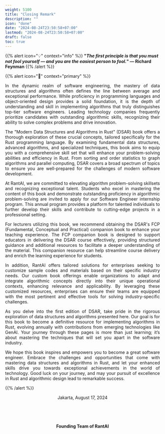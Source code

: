 ```yaml
---
weight: 5100
title: "Closing Remark"
description: ""
icon: "done"
date: "2024-08-24T23:50:58+07:00"
lastmod: "2024-08-24T23:50:58+07:00"
draft: false
toc: true
---
```

{{% alert icon="💡" context="info" %}}
<strong>"<em>The first principle is that you must not fool yourself — and you are the easiest person to fool.</em>" — Richard Feynman</strong>
{{% /alert %}}

{{% alert icon="🚪" context="primary" %}}
<p style="text-align: justify;">
In the dynamic realm of software engineering, the mastery of data structures and algorithms often defines the line between average and exceptional performance. While proficiency in programming languages and object-oriented design provides a solid foundation, it is the depth of understanding and skill in implementing algorithms that truly distinguishes top-tier software engineers. Leading technology companies frequently prioritize candidates with outstanding algorithmic skills, recognizing their ability to solve complex problems and drive innovation.
</p>

<p style="text-align: justify;">
The "Modern Data Structures and Algorithms in Rust" (DSAR) book offers a thorough exploration of these crucial concepts, tailored specifically for the Rust programming language. By examining fundamental data structures, advanced algorithms, and specialized techniques, this book aims to equip you with a comprehensive skill set that will enhance your problem-solving abilities and efficiency in Rust. From sorting and order statistics to graph algorithms and parallel computing, DSAR covers a broad spectrum of topics to ensure you are well-prepared for the challenges of modern software development.
</p>

<p style="text-align: justify;">
At RantAI, we are committed to elevating algorithm problem-solving skillsets and recognizing exceptional talent. Students who excel in mastering the content of this book and demonstrate outstanding proficiency in algorithmic problem-solving are invited to apply for our Software Engineer internship program. This annual program provides a platform for talented individuals to further develop their skills and contribute to cutting-edge projects in a professional setting.
</p>

<p style="text-align: justify;">
For lecturers utilizing this book, we recommend obtaining the DSAR's FCP (Fundamental, Conceptual and Practical) companion book to enhance your teaching experience. The FCP companion book is designed to support educators in delivering the DSAR course effectively, providing structured guidance and additional resources to facilitate a deeper understanding of the material. This companion resource can help streamline course delivery and enrich the learning experience for students.
</p>

<p style="text-align: justify;">
In addition, RantAI offers tailored solutions for enterprises seeking to customize sample codes and materials based on their specific industry needs. Our custom book offerings enable organizations to adapt and integrate algorithmic concepts directly into their unique operational contexts, enhancing relevance and applicability. By leveraging these customized resources, enterprises can ensure their teams are equipped with the most pertinent and effective tools for solving industry-specific challenges.
</p>

<p style="text-align: justify;">
As you delve into the first edition of DSAR, take pride in the rigorous exploration of data structures and algorithms presented here. Our goal is for this book to become a definitive resource for implementing algorithms in Rust, evolving annually with contributions from emerging technologies like GenAI. Your journey through these pages is more than just learning; it’s about mastering the techniques that will set you apart in the software industry.
</p>

<p style="text-align: justify;">
We hope this book inspires and empowers you to become a great software engineer. Embrace the challenges and opportunities that come with mastering data structures and algorithms in Rust, and let your enhanced skills drive you towards exceptional achievements in the world of technology. Good luck on your journey, and may your pursuit of excellence in Rust and algorithmic design lead to remarkable success.
</p>
{{% /alert %}}


<center>

Jakarta, August 17, 2024

&nbsp;

&nbsp;


<strong>Founding Team of RantAI</strong>

</center>